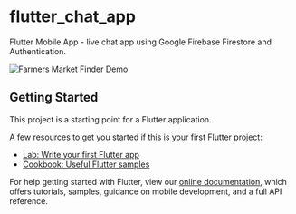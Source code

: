 # flutter_chat_app

Flutter Mobile App - live chat app using Google Firebase Firestore and Authentication.

![Farmers Market Finder Demo](https://media.giphy.com/media/ZCezTcbzbzQLVWkbqP/giphy.gif)

## Getting Started

This project is a starting point for a Flutter application.

A few resources to get you started if this is your first Flutter project:

- [Lab: Write your first Flutter app](https://flutter.dev/docs/get-started/codelab)
- [Cookbook: Useful Flutter samples](https://flutter.dev/docs/cookbook)

For help getting started with Flutter, view our
[online documentation](https://flutter.dev/docs), which offers tutorials,
samples, guidance on mobile development, and a full API reference.
